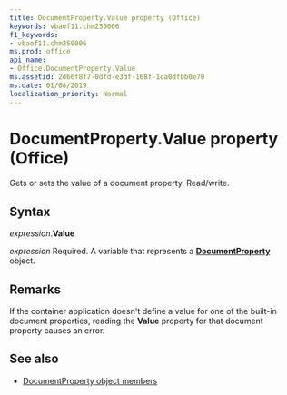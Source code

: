 ```yaml
---
title: DocumentProperty.Value property (Office)
keywords: vbaof11.chm250006
f1_keywords:
- vbaof11.chm250006
ms.prod: office
api_name:
- Office.DocumentProperty.Value
ms.assetid: 2d66f8f7-0dfd-e3df-168f-1ca0dfbb0e70
ms.date: 01/08/2019
localization_priority: Normal
---
```



# DocumentProperty.Value property (Office)

Gets or sets the value of a document property. Read/write.


## Syntax

_expression_.**Value**

_expression_ Required. A variable that represents a **[DocumentProperty](Office.DocumentProperty.md)** object.


## Remarks

If the container application doesn't define a value for one of the built-in document properties, reading the **Value** property for that document property causes an error.


## See also

- [DocumentProperty object members](overview/library-reference/documentproperty-members-office.md)

